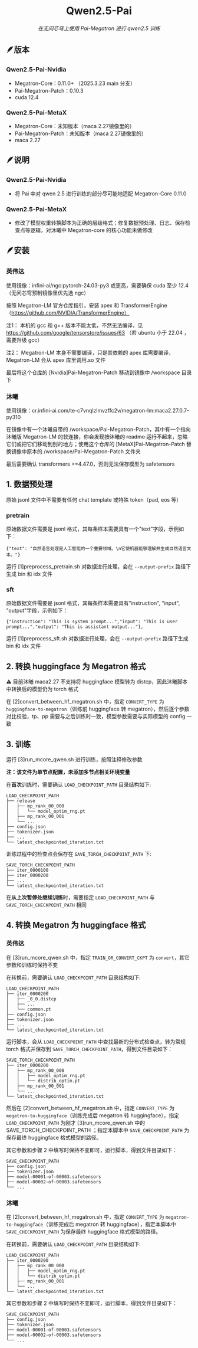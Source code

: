 <p align="center">
    <h1 align="center" style="margin-bottom:0px;">&nbsp;Qwen2.5-Pai&nbsp;</h1>
    <h6 align="center">在无问芯穹上使用 Pai-Megatron 进行 qwen2.5 训练</h6>
</p>

## 🪶版本

### Qwen2.5-Pai-Nvidia

- Megatron-Core：0.11.0+ （2025.3.23 main 分支）
- Pai-Megatron-Patch：0.10.3
- cuda 12.4

### Qwen2.5-Pai-MetaX
- Megatron-Core：未知版本（maca 2.27镜像里的）
- Pai-Megatron-Patch：未知版本（maca 2.27镜像里的）
- maca 2.27 

## 🪶说明

### Qwen2.5-Pai-Nvidia

- 将 Pai 中对 qwen 2.5 进行训练的部分尽可能地适配 Megatron-Core 0.11.0

### Qwen2.5-Pai-MetaX

- 修改了模型权重转换脚本为正确的层级格式；修复数据预处理、日志、保存检查点等逻辑，对沐曦中 Megatron-core 的核心功能未做修改


## 🪶安装

### 英伟达

使用镜像：infini-ai/ngc:pytorch-24.03-py3 或更高，需要确保 cuda 至少 12.4（无问芯穹预制镜像里优先选 ngc）

按照 Megatron-LM 官方仓库指引，安装 apex 和 TransformerEngine（https://github.com/NVIDIA/TransformerEngine）

注1： 本机的 gcc 和 g++ 版本不能太低，不然无法编译，见 https://github.com/google/tensorstore/issues/63 （若 ubuntu 小于 22.04 ，需要升级 gcc）

注2： Megatron-LM 本身不需要编译，只是其依赖的 apex 库需要编译，Megatron-LM 会从 apex 库里调用.so 文件

最后将这个仓库的 [Nvidia]Pai-Megatron-Patch 移动到镜像中 /workspace 目录下

### 沐曦

使用镜像：cr.infini-ai.com/te-c7vnqlzlmvzffc2v/megatron-lm:maca2.27.0.7-py310

在镜像中有一个沐曦自带的 /workspace/Pai-Megatron-Patch，其中有一个指向沐曦版 Megatron-LM 的软连接，<del>你会发现按沐曦的 readme 运行不起来</del>，忽略它们或把它们移动到别的地方；使用这个仓库的 [MetaX]Pai-Megatron-Patch 替换镜像中原本的 /workspace/Pai-Megatron-Patch 文件夹

最后需要确认 transformers >=4.47.0，否则无法保存模型为 safetensors


## 1. 数据预处理

原始 jsonl 文件中不需要有任何 chat template 或特殊 token（pad, eos 等）

### pretrain

原始数据文件需要是 jsonl 格式，其每条样本需要具有一个"text"字段，示例如下：

    {"text": "自然语言处理是人工智能的一个重要领域。\n它使机器能够理解并生成自然语言文本。"}

运行 [1]preprocess_pretrain.sh 对数据进行处理，会在 `--output-prefix` 路径下生成 bin 和 idx 文件

### sft

原始数据文件需要是 jsonl 格式，其每条样本需要具有"instruction", "input", "output"字段，示例如下：

    {"instruction": "This is system prompt...","input": "This is user prompt...","output": "This is assistant output..."},

运行 [1]preprocess_sft.sh 对数据进行处理，会在 `--output-prefix` 路径下生成 bin 和 idx 文件

## 2. 转换 huggingface 为 Megatron 格式

⚠️ 目前沐曦 maca2.27 不支持将 huggingface 模型转为 distcp，因此沐曦脚本中转换后的模型仍为 torch 格式

在 [2]convert_between_hf_megatron.sh 中，指定 `CONVERT_TYPE` 为 `huggingface-to-megatron`（训练前 huggingface 转 megatron），然后逐个参数对比校验，tp、pp 需要与之后训练时一致，模型参数需要与实际模型的 config 一致


## 3. 训练

运行 [3]run_mcore_qwen.sh 进行训练，按照注释修改参数

**注：该文件为单节点配置，未添加多节点相关环境变量**

在**首次**训练时，需要确认 `LOAD_CHECKPOINT_PATH` 目录结构如下:

    LOAD_CHECKPOINT_PATH  
    ├── release
    │   ├── mp_rank_00_000
    │   │   └── model_optim_rng.pt
    │   ├── mp_rank_00_001    
    │   └── ...
    ├── config.json  
    ├── tokenizer.json  
    ├── ... 
    └── latest_checkpointed_iteration.txt 

训练过程中的检查点会保存在 `SAVE_TORCH_CHECKPOINT_PATH` 下:

    SAVE_TORCH_CHECKPOINT_PATH  
    ├── iter_0000100  
    ├── iter_0000200  
    ├── ... 
    └── latest_checkpointed_iteration.txt 

在**从上次暂停处继续训练**时，需要指定 `LOAD_CHECKPOINT_PATH` 与 `SAVE_TORCH_CHECKPOINT_PATH` 相同

## 4. 转换 Megatron 为 huggingface 格式

### 英伟达

在 [3]run_mcore_qwen.sh 中，指定 `TRAIN_OR_CONVERT_CKPT` 为 `convert`，其它参数和训练时保持不变

在转换前，需要确认 `LOAD_CHECKPOINT_PATH` 目录结构如下:

    LOAD_CHECKPOINT_PATH  
    ├── iter_0000200  
    │   ├── _0_0.distcp
    │   ├── ...
    │   └── common.pt
    ├── config.json  
    ├── tokenizer.json  
    ├── ... 
    └── latest_checkpointed_iteration.txt 

运行脚本，会从 `LOAD_CHECKPOINT_PATH` 中查找最新的分布式检查点，转为常规 torch 格式并保存到 `SAVE_TORCH_CHECKPOINT_PATH`，得到文件目录如下：

    SAVE_TORCH_CHECKPOINT_PATH  
    ├── iter_0000200  
    │   ├── mp_rank_00_000
    │   │   ├── model_optim_rng.pt
    │   │   └── distrib_optim.pt
    │   ├── mp_rank_00_001
    │   └── ...
    └── latest_checkpointed_iteration.txt 


然后在 [2]convert_between_hf_megatron.sh 中，指定 `CONVERT_TYPE` 为 `megatron-to-huggingface`（训练完成后 megatron 转 huggingface），指定 `LOAD_CHECKPOINT_PATH` 为刚才 [3]run_mcore_qwen.sh 中的 SAVE_TORCH_CHECKPOINT_PATH ；指定本脚本中 `SAVE_CHECKPOINT_PATH` 为保存最终 huggingface 格式模型的路径。

其它参数和步骤 2 中填写时保持不变即可，运行脚本，得到文件目录如下：

    SAVE_CHECKPOINT_PATH  
    ├── config.json
    ├── tokenizer.json
    ├── model-00001-of-00003.safetensors
    ├── model-00002-of-00003.safetensors
    └── ...

### 沐曦

在 [2]convert_between_hf_megatron.sh 中，指定 `CONVERT_TYPE` 为 `megatron-to-huggingface`（训练完成后 megatron 转 huggingface），指定本脚本中 `SAVE_CHECKPOINT_PATH` 为保存最终 huggingface 格式模型的路径。

在转换前，需要确认 `LOAD_CHECKPOINT_PATH` 目录结构如下:

    LOAD_CHECKPOINT_PATH  
    ├── iter_0000200  
    │   ├── mp_rank_00_000
    │   │   ├── model_optim_rng.pt
    │   │   └── distrib_optim.pt
    │   ├── mp_rank_00_001
    │   └── ...
    └── latest_checkpointed_iteration.txt 

其它参数和步骤 2 中填写时保持不变即可，运行脚本，得到文件目录如下：

    SAVE_CHECKPOINT_PATH  
    ├── config.json
    ├── tokenizer.json
    ├── model-00001-of-00003.safetensors
    ├── model-00002-of-00003.safetensors
    └── ...
